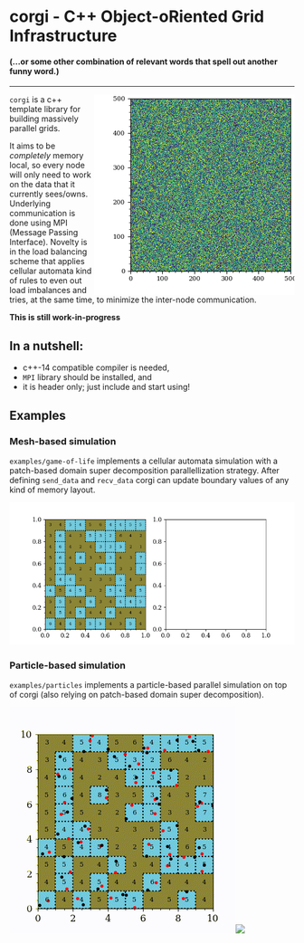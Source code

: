 # corgi - C++ Object-oRiented Grid Infrastructure
#### (...or some other combination of relevant words that spell out another funny word.)
---

<img align="right" src="examples/loadbalance/lbal2.gif">

`corgi` is a c++ template library for building massively parallel grids. 

It aims to be *completely* memory local, so every node will only need to work on the data that it currently sees/owns. Underlying communication is done using MPI (Message Passing Interface). Novelty is in the load balancing scheme that applies cellular automata kind of rules to even out load imbalances and tries, at the same time, to minimize the inter-node communication.

**This is still work-in-progress**

## In a nutshell:
- c++-14 compatible compiler is needed,
- `MPI` library should be installed, and
- it is header only; just include and start using!

## Examples

### Mesh-based simulation

`examples/game-of-life` implements a cellular automata simulation with a patch-based domain super decomposition parallellization strategy. After defining `send_data` and `recv_data` corgi can update boundary values of any kind of memory layout.

![](examples/game-of-life/gol_r0.gif)

### Particle-based simulation
`examples/particles` implements a particle-based parallel simulation on top of corgi (also relying on patch-based domain super decomposition).

![](examples/particles/prtcl_r0.gif)![](examples/particles/prtcl_r1.gif)

